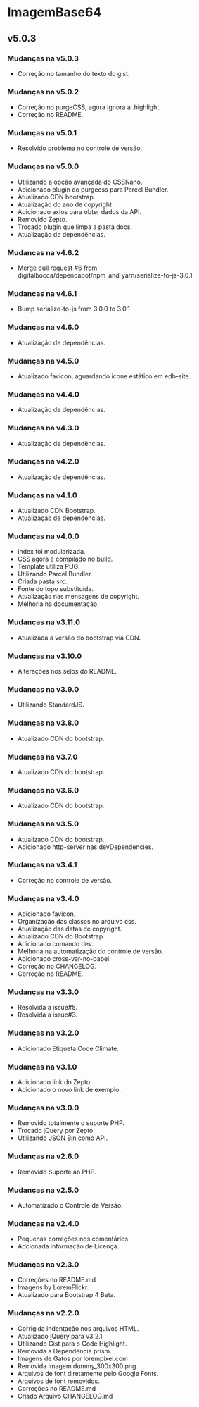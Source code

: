 # ImagemBase64

## v5.0.3

### Mudanças na v5.0.3

- Correção no tamanho do texto do gist.

### Mudanças na v5.0.2

- Correção no purgeCSS, agora ignora a .highlight.
- Correção no README.

### Mudanças na v5.0.1

- Resolvido problema no controle de versão.

### Mudanças na v5.0.0

- Utilizando a opção avançada do CSSNano.
- Adicionado plugin do purgecss para Parcel Bundler.
- Atualizado CDN bootstrap.
- Atualização do ano de copyright.
- Adicionado axios para obter dados da API.
- Removido Zepto.
- Trocado plugin que limpa a pasta docs.
- Atualização de dependências.

### Mudanças na v4.6.2

- Merge pull request #6 from digitalbocca/dependabot/npm_and_yarn/serialize-to-js-3.0.1

### Mudanças na v4.6.1

- Bump serialize-to-js from 3.0.0 to 3.0.1

### Mudanças na v4.6.0

- Atualização de dependências.

### Mudanças na v4.5.0

- Atualizado favicon, aguardando icone estático em edb-site.

### Mudanças na v4.4.0

- Atualização de dependências.

### Mudanças na v4.3.0

- Atualização de dependências.

### Mudanças na v4.2.0

- Atualização de dependências.

### Mudanças na v4.1.0

- Atualizado CDN Bootstrap.
- Atualização de dependências.

### Mudanças na v4.0.0

- index foi modularizada.
- CSS agora é compilado no build.
- Template utiliza PUG.
- Utilizando Parcel Bundler.
- Criada pasta src.
- Fonte do topo substituída.
- Atualização nas mensagens de copyright.
- Melhoria na documentação.

### Mudanças na v3.11.0

- Atualizada a versão do bootstrap via CDN.

### Mudanças na v3.10.0

- Alterações nos selos do README.

### Mudanças na v3.9.0

- Utilizando StandardJS.

### Mudanças na v3.8.0

- Atualizado CDN do bootstrap.

### Mudanças na v3.7.0

- Atualizado CDN do bootstrap.

### Mudanças na v3.6.0

- Atualizado CDN do bootstrap.

### Mudanças na v3.5.0

- Atualizado CDN do bootstrap.
- Adicionado http-server nas devDependencies.

### Mudanças na v3.4.1

- Correção no controle de versão.

### Mudanças na v3.4.0

- Adicionado favicon.
- Organização das classes no arquivo css.
- Atualização das datas de copyright.
- Atualizado CDN do Bootstrap.
- Adicionado comando dev.
- Melhoria na automatização do controle de versão.
- Adicionado cross-var-no-babel.
- Correção no CHANGELOG.
- Correção no README.

### Mudanças na v3.3.0

- Resolvida a issue#5.
- Resolvida a issue#3.

### Mudanças na v3.2.0

- Adicionado Etiqueta Code Climate.

### Mudanças na v3.1.0

- Adicionado link do Zepto.
- Adicionado o novo link de exemplo.

### Mudanças na v3.0.0

- Removido totalmente o suporte PHP.
- Trocado jQuery por Zepto.
- Utilizando JSON Bin como API.

### Mudanças na v2.6.0

- Removido Suporte ao PHP.

### Mudanças na v2.5.0

- Automatizado o Controle de Versão.

### Mudanças na v2.4.0

- Pequenas correções nos comentários.
- Adcionada informação de Licença.

### Mudanças na v2.3.0

- Correções no README.md
- Imagens by LoremFlickr.
- Atualizado para Bootstrap 4 Beta.

### Mudanças na v2.2.0

- Corrigida indentação nos arquivos HTML.
- Atualizado jQuery para v3.2.1
- Utilizando Gist para o Code Highlight.
- Removida a Dependência prism.
- Imagens de Gatos por lorempixel.com
- Removida Imagem dummy_300x300.png
- Arquivos de font diretamente pelo Google Fonts.
- Arquivos de font removidos.
- Correções no README.md
- Criado Arquivo CHANGELOG.md
